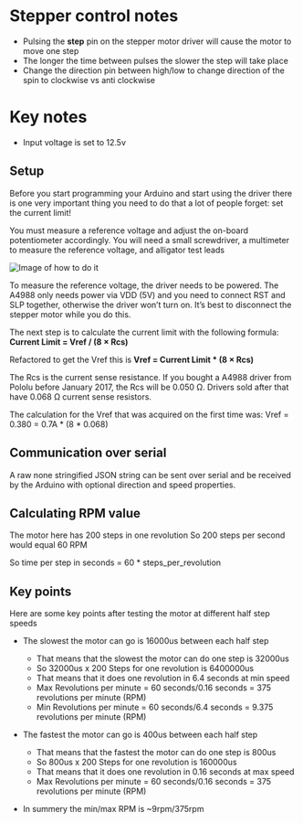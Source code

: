 # Stepper control notes

- Pulsing the **step** pin on the stepper motor driver will cause the motor to move one step
- The longer the time between pulses the slower the step will take place
- Change the direction pin between high/low to change direction of the spin to clockwise vs anti clockwise

# Key notes
- Input voltage is set to 12.5v

## Setup 

Before you start programming your Arduino and start using the driver there is one very important thing you need to do that a lot of people forget: set the current limit!

You must measure a reference voltage and adjust the on-board potentiometer accordingly. You will need a small screwdriver, a multimeter to measure the reference voltage, and alligator test leads

![Image of how to do it](https://www.makerguides.com/wp-content/uploads/2019/02/A4988-current-limit-wiring-diagram-schematic-e1560009202882.png)

To measure the reference voltage, the driver needs to be powered. The A4988 only needs power via VDD (5V) and you need to connect RST and SLP together, otherwise the driver won’t turn on. It’s best to disconnect the stepper motor while you do this.

The next step is to calculate the current limit with the following formula: **Current Limit = Vref / (8 × Rcs)**

Refactored to get the Vref this is **Vref = Current Limit * (8 × Rcs)**

The Rcs is the current sense resistance. If you bought a A4988 driver from Pololu before January 2017, the Rcs will be 0.050 Ω. Drivers sold after that have 0.068 Ω current sense resistors.

The calculation for the Vref that was acquired on the first time was:
Vref = 0.380 = 0.7A * (8 * 0.068)


## Communication over serial

A raw none stringified JSON string can be sent over serial and be received by the Arduino with optional direction and speed properties.


## Calculating RPM value

The motor here has 200 steps in one revolution
So 200 steps per second would equal 60 RPM

So time per step in seconds = 60 * steps_per_revolution



## Key points

Here are some key points after testing the motor at different half step speeds

- The slowest the motor can go is 16000us between each half step
  - That means that the slowest the motor can do one step is 32000us
  - So 32000us x 200 Steps for one revolution is 6400000us
  - That means that it does one revolution in 6.4 seconds at min speed
  - Max Revolutions per minute = 60 seconds/0.16 seconds = 375 revolutions per minute (RPM)
  - Min Revolutions per minute = 60 seconds/6.4 seconds = 9.375 revolutions per minute (RPM)

- The fastest the motor can go is 400us between each half step
  - That means that the fastest the motor can do one step is 800us
  - So 800us x 200 Steps for one revolution is 160000us
  - That means that it does one revolution in 0.16 seconds at max speed
  - Max Revolutions per minute = 60 seconds/0.16 seconds = 375 revolutions per minute (RPM)

- In summery the min/max RPM is ~9rpm/375rpm 